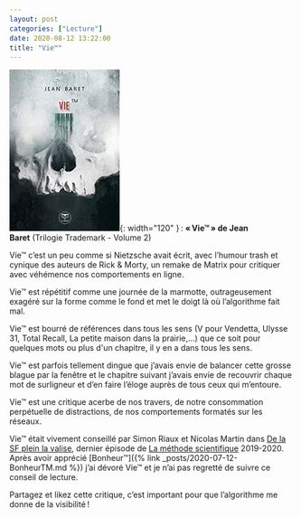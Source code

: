 ```yaml
---
layout: post
categories: ["Lecture"]
date: 2020-08-12 13:22:00
title: "Vie™"
---
```


![couverture](/assets/images/couv_lecture/vietm.webp){: width="120" } :
**« Vie™ » de Jean Baret** (Trilogie Trademark - Volume 2)

Vie™ c’est un peu comme si Nietzsche avait écrit, avec l’humour trash
et cynique des auteurs de Rick & Morty, un remake de Matrix pour
critiquer avec véhémence nos comportements en ligne.

Vie™ est répétitif comme une journée de la marmotte, outrageusement
exagéré sur la forme comme le fond et met le doigt là où l’algorithme
fait mal.

Vie™ est bourré de références dans tous les sens (V pour Vendetta,
Ulysse 31, Total Recall, La petite maison dans la prairie,...) que ce
soit pour quelques mots ou plus d'un chapitre, il y en a dans tous les
sens.

Vie™ est parfois tellement dingue que j’avais envie de balancer cette
grosse blague par la fenêtre et le chapitre suivant j’avais envie de
recouvrir chaque mot de surligneur et d’en faire l’éloge auprès de
tous ceux qui m’entoure.

Vie™ est une critique acerbe de nos travers, de notre consommation
perpétuelle de distractions, de nos comportements formatés sur les
réseaux.

Vie™ était vivement conseillé par Simon Riaux et Nicolas Martin dans
[De la SF plein la valise](https://www.franceculture.fr/emissions/la-methode-scientifique/de-la-sf-dans-la-valise),
dernier épisode de [La méthode scientifique](https://www.franceculture.fr/emissions/la-methode-scientifique) 2019-2020. Après avoir
apprécié [Bonheur™]({% link _posts/2020-07-12-BonheurTM.md %}) j’ai dévoré Vie™ et je n’ai pas regretté de
suivre ce conseil de lecture.

Partagez et likez cette critique, c’est important pour que
l’algorithme me donne de la visibilité !



